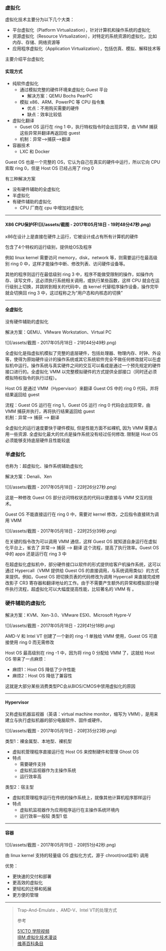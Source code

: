 ### 虚拟化

虚拟化技术主要分为以下几个大类：

* 平台虚拟化（Platform Virtualization），针对计算机和操作系统的虚拟化
* 资源虚拟化（Resource Virtualization），对特定的系统资源的虚拟化，比如内存、存储、网络资源等
* 应用程序虚拟化（Application Virtualization），包括仿真、模拟、解释技术等

主要介绍平台虚拟化

#### 实现方式

* 纯软件虚拟化
  * 通过模拟完整的硬件环境来虚拟化 Guest 平台
    * 解决方案：QEMU Bochs PearPC
  * 模拟 x86、ARM、PowerPC 等 CPU 指令集
    * 优点：不用购买需要的硬件
    * 缺点：效率比较低 
* 虚拟化翻译
  * Guset OS 运行在 ring 1 中，执行特权指令时会出现异常，由 VMM 捕获这些异常并翻译再返回给 guest
  * 机制：异常--&gt;捕获--&gt;翻译
* 容器技术
  * LXC 和 Docker

Guest OS 也是一个完整的 OS，它认为自己在真实的硬件中运行，所以它向 CPU 索取 ring 0，但是 Host OS 已经占用了 ring 0

有三种解决方案

* 没有硬件辅助的全虚拟化
* 半虚拟化
* 有硬件辅助的虚拟化
  * CPU 厂商在 cpu 中增加对虚拟化

---

#### X86 CPU保护环![](/assets/截图 - 2017年05月18日 - 19时48分47秒.png)

x86在设计上是直接在硬件上运行，它被设计成占有所有计算机的硬件

包含了4个特权的运行级别，提供给OS及程序

例如 linux kernel 需要访问 memory，disk，network 等，则需要运行在最高级别 ring 0 中，这样才能操作中断、修改列表、访问硬件设备等。

其他的程序则运行在最低级别 ring 3 中，程序不能做受限制的操作，如操作内存、读写文件，这必须执行系统相关调用，或执行某些函数，这样 CPU 就会在运行级别上切换，并跳转到相关的代码中，由 kernel 代替程序操作设备，操作完毕就会切换回 ring 3 中，这过程称之为“用户态和内核态的切换”

---

#### 全虚拟化

没有硬件辅助的虚拟化

解决方案：QEMU、VMware Workstation、Virtual PC

![](/assets/截图 - 2017年05月18日 - 21时44分49秒.png)

全虚拟化是指虚拟机模拟了完整的底层硬件，包括处理器、物理内存、时钟、外设等，使得为原始硬件设计的操作系统或其它系统软件完全不做任何修改就可以在虚拟机中运行。操作系统与真实硬件之间的交互可以看成是通过一个预先规定的硬件接口进行的。全虚拟化 VMM 以完整模拟硬件的方式提供全部接口（同时还必须模拟特权指令的执行过程）。

Host OS 是通过 VMM（Hypervisor）来翻译 Guest OS 中的 ring 0 代码，并将结果返回给 guest

流程：Guest OS 运行在 ring 1，Guest OS 运行 ring 0 代码会出现异常，由 VMM 捕获并执行，再将执行结果返回给 guest  
机制：异常--&gt; 捕获 --&gt; 翻译

全虚拟化的运行速度要快于硬件模拟, 但是性能方面不如裸机, 因为 VMM 需要占用一些资源. 全虚拟化最大的优点是操作系统没有经过任何修改. 限制是 Host OS 必须能够支持底层硬件且性能较底

### 半虚拟化

也称为：超虚拟化、操作系统辅助虚拟化

解决方案：Denali、Xen

![](/assets/截图 - 2017年05月18日 - 22时26分27秒.png)

这是一种修改 Guest OS 部分访问特权状态的代码以便直接与 VMM 交互的技术。

Guest OS 不能直接运行在 ring 0 中，需要对 kernel 修改，之后指令直接转为调用 VMM

![](/assets/截图 - 2017年05月18日 - 22时25分39秒.png)

在关键的指令改为可以调用 VMM 通信，这样 Guest OS 就知道自身运行在虚拟化平台上，省去了 异常--&gt; 捕获 --&gt; 翻译 这个流程，提高了执行效率。Guest OS 中的 apps 还是运行在 ring 3 中

在超虚拟化虚拟机中，部分硬件接口以软件的形式提供给客户机操作系统，这可以通过 Hypercall（VMM 提供给 Guest OS 的直接调用，与系统调用类似）的方式来提供。例如，Guest OS 把切换页表的代码修改为调用 Hypercall 来直接完成修改影子 CR3 寄存器和翻译地址的工作。由于不需要产生额外的异常和模拟部分硬件执行流程，超虚拟化可以大幅度提高性能，比较著名的 VMM 有 。

### 硬件辅助的虚拟化

解决方案：KVM、Xen-3.0、VMware ESXI、Microsoft Hypre-V

![](/assets/截图 - 2017年05月18日 - 22时41分18秒.png)

AMD-V 和 Intel VT 创建了一个新的 ring -1 单独给 VMM 使用，Guest OS 可直接使用 ring 0 而无需修改

Host OS 最高级别在 ring -1 中，因为将 ring 0 分配给 VMM 了，这就给 Host OS 带来了一点麻烦：

* 麻烦1：Host OS 降低了少许性能
* 麻烦2：Host OS 降低了兼容性

这就是大部分某些消费类型PC会从BIOS/CMOS中禁用虚拟化的原因

---

#### Hypervisor

又称虚拟机器监视器（英语：virtual machine monitor，缩写为 VMM），是用来建立与执行虚拟机器的部分电脑软件、固件或硬件。

![](/assets/截图 - 2017年05月19日 - 20时35分23秒.png)

类型1：裸金属型、本地型、裸机型

* 虚拟机管理程序直接运行在 Host OS 来控制硬件和管理 Ghost OS
* 特点
  * 需要硬件支持
  * 虚拟机监视器作为主操作系统
  * 运行效率高

类型2：宿主型

* 虚拟机管理程序运行在传统的操作系统上，就像其他计算机程序那样运行
* 特点
  * 虚拟机监视器作为应用程序运行在主操作系统环境内
  * 运行效率一般较 类型1 低

---

#### 容器

![](/assets/截图 - 2017年05月19日 - 20时51分42秒.png)

由 linux kernel 支持的轻量级 OS 虚拟化方式，源于 chroot\(root监牢\) 调用

优势：

* 更快速的交付和部署
* 更高效的虚拟化
* 更轻松的迁移和拓展
* 更方便的管理

---

> Trap-And-Emulate 、AMD-V、Intel VT的处理方式
>
> 参考
>
> [51CTO 学院视频](http://edu.51cto.com/lesson/id-118659.html)  
> [IBM 虚拟化技术漫谈](https://www.ibm.com/developerworks/cn/linux/l-cn-vt/)  
> [维基百科条目](https://zh.wikipedia.org/zh-sg/Hypervisor)



